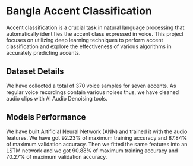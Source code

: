 # Bangla Accent Classification
Accent classification is a crucial task in natural language processing that automatically identifies the accent class expressed in voice. 
This project focuses on utilizing deep learning techniques to perform accent classification and explore the effectiveness of various algorithms in accurately predicting accents.

## Dataset Details
We have collected a total of 370 voice samples for seven accents. As regular voice recordings contain various noises thus, we have cleaned audio clips with AI Audio Denoising tools.

## Models Performance
We have built Artificial Neural Network (ANN) and trained it with the audio features. We have got 92.23% of maximum training accuracy and 87.84% of maximum validation accuracy. Then we fitted the same features into an
LSTM network and we got 90.88% of maximum training accuracy and 70.27% of maximum validation accuracy.
